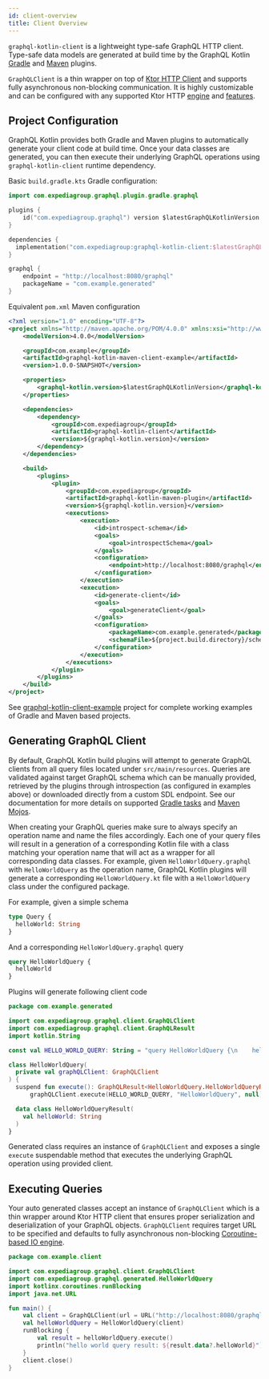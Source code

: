 ```yaml
---
id: client-overview
title: Client Overview
---
```


`graphql-kotlin-client` is a lightweight type-safe GraphQL HTTP client. Type-safe data models are generated at build time
by the GraphQL Kotlin [Gradle](https://expediagroup.github.io/graphql-kotlin/docs/plugins/gradle-plugin) and
[Maven](https://expediagroup.github.io/graphql-kotlin/docs/plugins/maven-plugin) plugins.

`GraphQLClient` is a thin wrapper on top of [Ktor HTTP Client](https://ktor.io/clients/index.html) and supports fully
asynchronous non-blocking communication. It is highly customizable and can be configured with any supported Ktor HTTP
[engine](https://ktor.io/clients/http-client/engines.html) and [features](https://ktor.io/clients/http-client/features.html).

## Project Configuration

GraphQL Kotlin provides both Gradle and Maven plugins to automatically generate your client code at build time. Once
your data classes are generated, you can then execute their underlying GraphQL operations using `graphql-kotlin-client`
runtime dependency.

Basic `build.gradle.kts` Gradle configuration:

```kotlin
import com.expediagroup.graphql.plugin.gradle.graphql

plugins {
    id("com.expediagroup.graphql") version $latestGraphQLKotlinVersion
}

dependencies {
  implementation("com.expediagroup:graphql-kotlin-client:$latestGraphQLKotlinVersion")
}

graphql {
    endpoint = "http://localhost:8080/graphql"
    packageName = "com.example.generated"
}
```

Equivalent `pom.xml` Maven configuration

```xml
<?xml version="1.0" encoding="UTF-8"?>
<project xmlns="http://maven.apache.org/POM/4.0.0" xmlns:xsi="http://www.w3.org/2001/XMLSchema-instance" xsi:schemaLocation="http://maven.apache.org/POM/4.0.0 http://maven.apache.org/xsd/maven-4.0.0.xsd">
    <modelVersion>4.0.0</modelVersion>

    <groupId>com.example</groupId>
    <artifactId>graphql-kotlin-maven-client-example</artifactId>
    <version>1.0.0-SNAPSHOT</version>

    <properties>
        <graphql-kotlin.version>$latestGraphQLKotlinVersion</graphql-kotlin.version>
    </properties>

    <dependencies>
        <dependency>
            <groupId>com.expediagroup</groupId>
            <artifactId>graphql-kotlin-client</artifactId>
            <version>${graphql-kotlin.version}</version>
        </dependency>
    </dependencies>

    <build>
        <plugins>
            <plugin>
                <groupId>com.expediagroup</groupId>
                <artifactId>graphql-kotlin-maven-plugin</artifactId>
                <version>${graphql-kotlin.version}</version>
                <executions>
                    <execution>
                        <id>introspect-schema</id>
                        <goals>
                            <goal>introspectSchema</goal>
                        </goals>
                        <configuration>
                            <endpoint>http://localhost:8080/graphql</endpoint>
                        </configuration>
                    </execution>
                    <execution>
                        <id>generate-client</id>
                        <goals>
                            <goal>generateClient</goal>
                        </goals>
                        <configuration>
                            <packageName>com.example.generated</packageName>
                            <schemaFile>${project.build.directory}/schema.graphql</schemaFile>
                        </configuration>
                    </execution>
                </executions>
            </plugin>
        </plugins>
    </build>
</project>
```

See [graphql-kotlin-client-example](https://github.com/dariuszkuc/graphql-kotlin-client-example) project for complete
working examples of Gradle and Maven based projects.

## Generating GraphQL Client

By default, GraphQL Kotlin build plugins will attempt to generate GraphQL clients from all query files located under
`src/main/resources`. Queries are validated against target GraphQL schema which can be manually provided, retrieved by
the plugins through introspection (as configured in examples above) or downloaded directly from a custom SDL endpoint.
See our documentation for more details on supported [Gradle tasks](https://expediagroup.github.io/graphql-kotlin/docs/plugins/gradle-plugin#tasks)
and [Maven Mojos](https://expediagroup.github.io/graphql-kotlin/docs/plugins/maven-plugin#goals).

When creating your GraphQL queries make sure to always specify an operation name and name the files accordingly. Each
one of your query files will result in a generation of a corresponding Kotlin file with a class matching your operation
name that will act as a wrapper for all corresponding data classes. For example, given `HelloWorldQuery.graphql` with
`HelloWorldQuery` as the operation name, GraphQL Kotlin plugins will generate a corresponding `HelloWorldQuery.kt` file
with a `HelloWorldQuery` class under the configured package.

For example, given a simple schema

```graphql
type Query {
  helloWorld: String
}
```

And a corresponding `HelloWorldQuery.graphql` query

```graphql
query HelloWorldQuery {
  helloWorld
}
```

Plugins will generate following client code

```kotlin
package com.example.generated

import com.expediagroup.graphql.client.GraphQLClient
import com.expediagroup.graphql.client.GraphQLResult
import kotlin.String

const val HELLO_WORLD_QUERY: String = "query HelloWorldQuery {\n    helloWorld\n}"

class HelloWorldQuery(
  private val graphQLClient: GraphQLClient
) {
  suspend fun execute(): GraphQLResult<HelloWorldQuery.HelloWorldQueryResult> =
      graphQLClient.execute(HELLO_WORLD_QUERY, "HelloWorldQuery", null)

  data class HelloWorldQueryResult(
    val helloWorld: String
  )
}
```

Generated class requires an instance of `GraphQLClient` and exposes a single `execute` suspendable method that executes
the underlying GraphQL operation using provided client.

## Executing Queries

Your auto generated classes accept an instance of `GraphQLClient` which is a thin wrapper around Ktor HTTP client that
ensures proper serialization and deserialization of your GraphQL objects. `GraphQLClient` requires target URL to be
specified and defaults to fully asynchronous non-blocking [Coroutine-based IO engine](https://ktor.io/clients/http-client/engines.html#cio).

```kotlin
package com.example.client

import com.expediagroup.graphql.client.GraphQLClient
import com.expediagroup.graphql.generated.HelloWorldQuery
import kotlinx.coroutines.runBlocking
import java.net.URL

fun main() {
    val client = GraphQLClient(url = URL("http://localhost:8080/graphql"))
    val helloWorldQuery = HelloWorldQuery(client)
    runBlocking {
        val result = helloWorldQuery.execute()
        println("hello world query result: ${result.data?.helloWorld}")
    }
    client.close()
}
```
